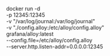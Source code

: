 docker run -d \
  -p 12345:12345 \
  -v "/var/log/journal:/var/log/journal" \
  -v "./config.alloy:/etc/alloy/config.alloy" \
  grafana/alloy:latest \
  --config.file=/etc/alloy/config.alloy \
  --server.http.listen-addr=0.0.0.0:12345